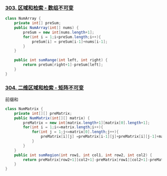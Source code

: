 ### [303. 区域和检索 - 数组不可变](https://leetcode-cn.com/problems/range-sum-query-immutable/)

```java
class NumArray {
    private int[] preSum;
    public NumArray(int[] nums) {
        preSum = new int[nums.length+1];
        for(int i = 1;i<preSum.length;i++){
            preSum[i] = preSum[i-1]+nums[i-1];
        }
    }
    
    public int sumRange(int left, int right) {
        return preSum[right+1]-preSum[left];
    }
}
```

### [304. 二维区域和检索 - 矩阵不可变](https://leetcode-cn.com/problems/range-sum-query-2d-immutable/)

前缀和

```java
class NumMatrix {
    private int[][] preMatrix;
    public NumMatrix(int[][] matrix) {
        preMatrix = new int[matrix.length+1][matrix[0].length+1];
        for(int i = 1;i<=matrix.length;i++){
            for(int j = 1;j<=matrix[0].length;j++){
                preMatrix[i][j] =preMatrix[i-1][j]+preMatrix[i][j-1]+matrix[i-1][j-1] - preMatrix[i-1][j-1];
            }
        }
    }
    public int sumRegion(int row1, int col1, int row2, int col2) {
        return preMatrix[row2+1][col2+1]-preMatrix[row1][col2+1]-preMatrix[row2+1][col1]+preMatrix[row1][col1];
    }
}
```

